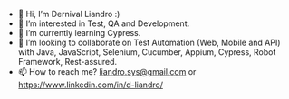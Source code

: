 - 👋 Hi, I’m Dernival Liandro :)
- 👀 I’m interested in Test, QA and Development.
- 🌱 I’m currently learning Cypress.
- 💞️ I’m looking to collaborate on Test Automation (Web, Mobile and API) with Java, JavaScript, Selenium, Cucumber, Appium, Cypress, Robot Framework, Rest-assured.
- 📫 How to reach me? liandro.sys@gmail.com or https://www.linkedin.com/in/d-liandro/

<!---
Liandro73/Liandro73 is a ✨ special ✨ repository because its `README.md` (this file) appears on your GitHub profile.
You can click the Preview link to take a look at your changes.
--->
